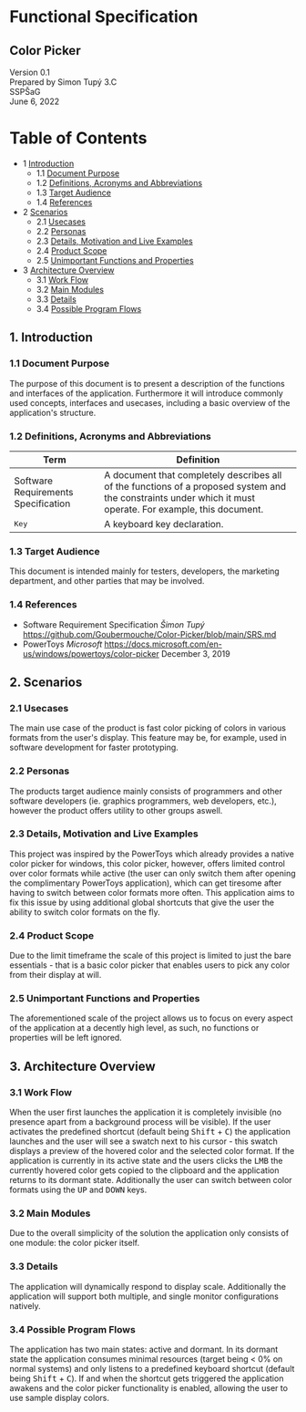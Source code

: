 # Functional Specification
## Color Picker

Version 0.1  
Prepared by Simon Tupý 3.C  
SSPŠaG  
June 6, 2022

Table of Contents
================
* 1 [Introduction](#1-introduction)
   * 1.1 [Document Purpose](#11-document-purpose)
   * 1.2 [Definitions, Acronyms and Abbreviations](#12-definitions-acronyms-and-abbreviations)
   * 1.3 [Target Audience](#13-target-audience)
   * 1.4 [References](#14-references)
* 2 [Scenarios](#2-scenarios)
   * 2.1 [Usecases](#21-usecases)
   * 2.2 [Personas](#22-personas)
   * 2.3 [Details, Motivation and Live Examples](#23-details-motivation-and-live-examples)
   * 2.4 [Product Scope](#24-product-scope)
   * 2.5 [Unimportant Functions and Properties](#25-unimportant-functions-and-properties)
* 3 [Architecture Overview](#3-architecture-overview)
   * 3.1 [Work Flow](#31-work-flow)
   * 3.2 [Main Modules](#32-main-modules)
   * 3.3 [Details](#33-details)
   * 3.4 [Possible Program Flows](#34-possible-program-flows)

## 1. Introduction  
  ### 1.1 Document Purpose
  The purpose of this document is to present a description of the functions and interfaces of the application. Furthermore it will introduce commonly used concepts, interfaces and usecases, including a basic overview of the application's structure.
  ### 1.2 Definitions, Acronyms and Abbreviations
| Term | Definition    |
| ---- | ------- |
| Software Requirements Specification  |  A document that completely describes all of the functions of a proposed system and the constraints under which it must operate. For example, this document.       |
| <kbd>Key</kbd> | A keyboard key declaration. |
  ### 1.3 Target Audience
This document is intended mainly for testers, developers, the marketing department, and other parties that may be involved. 
  ### 1.4 References
* Software Requirement Specification *Šimon Tupý* https://github.com/Goubermouche/Color-Picker/blob/main/SRS.md    
* PowerToys *Microsoft* https://docs.microsoft.com/en-us/windows/powertoys/color-picker December 3, 2019   
## 2. Scenarios
  ### 2.1 Usecases
The main use case of the product is fast color picking of colors in various formats from the user's display. This feature may be, for example, used in software development for faster prototyping. 
  ### 2.2 Personas
The products target audience mainly consists of programmers and other software developers (ie. graphics programmers, web developers, etc.), however the product offers utility to other groups aswell.
  ### 2.3 Details, Motivation and Live Examples
 This project was inspired by the PowerToys which already provides a native color picker for windows, this color picker, however, offers limited control over color formats while active (the user can only switch them after opening the complimentary PowerToys application), which can get tiresome after having to switch between color formats more often. This application aims to fix this issue by using additional global shortcuts that give the user the ability to switch color formats on the fly. 
  ### 2.4 Product Scope
Due to the limit timeframe the scale of this project is limited to just the bare essentials - that is a basic color picker that enables users to pick any color from their display at will. 
  ### 2.5 Unimportant Functions and Properties
The aforementioned scale of the project allows us to focus on every aspect of the application at a decently high level, as such, no functions or properties will be left ignored.

## 3. Architecture Overview
  ### 3.1 Work Flow
  When the user first launches the application it is completely invisible (no presence apart from a background process will be visible). If the user activates the predefined shortcut (default being <kbd>Shift</kbd> + <kbd>C</kbd>) the application launches and the user will see a swatch next to his cursor - this swatch displays a preview of the hovered color and the selected color format. If the application is currently in its active state and the users clicks the <kbd>LMB</kbd> the currently hovered color gets copied to the clipboard and the application returns to its dormant state. Additionally the user can switch between color formats using the <kbd>UP</kbd> and <kbd>DOWN</kbd> keys.
  ### 3.2 Main Modules
  Due to the overall simplicity of the solution the application only consists of one module: the color picker itself. 
  ### 3.3 Details
  The application will dynamically respond to display scale. Additionally the application will support both multiple, and single monitor configurations natively. 
  ### 3.4 Possible Program Flows
  The application has two main states: active and dormant. In its dormant state the application consumes minimal resources (target being < 0% on normal systems) and only listens to a predefined keyboard shortcut (default being <kbd>Shift</kbd> + <kbd>C</kbd>). If and when the shortcut gets triggered the application awakens and the color picker functionality is enabled, allowing the user to use sample display colors.